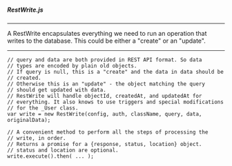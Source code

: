 ##### RestWrite.js

---

A RestWrite encapsulates everything we need to run an operation that writes to the database. This could be either a "create" or an "update".

---

```
// query and data are both provided in REST API format. So data
// types are encoded by plain old objects.
// If query is null, this is a "create" and the data in data should be
// created.
// Otherwise this is an "update" - the object matching the query
// should get updated with data.
// RestWrite will handle objectId, createdAt, and updatedAt for
// everything. It also knows to use triggers and special modifications
// for the _User class.
var write = new RestWrite(config, auth, className, query, data, originalData);

// A convenient method to perform all the steps of processing the
// write, in order.
// Returns a promise for a {response, status, location} object.
// status and location are optional.
write.execute().then( ... );
```